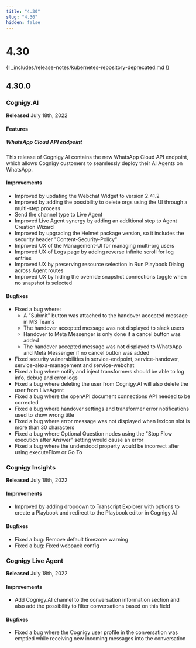 ```yaml
---
title: "4.30" 
slug: "4.30" 
hidden: false 
---
```


# 4.30

{! _includes/release-notes/kubernetes-repository-deprecated.md !}

## 4.30.0

### Cognigy.AI

**Released** July 18th, 2022

#### Features

##### WhatsApp Cloud API endpoint

This release of Cognigy.AI contains the new WhatsApp Cloud API endpoint,
which allows Cognigy customers to seamlessly deploy their AI Agents on WhatsApp.

#### Improvements

- Improved by updating the Webchat Widget to version 2.41.2
- Improved by adding the possibility to delete orgs using the UI through a multi-step process
- Send the channel type to Live Agent
- Improved Live Agent synergy by adding an additional step to Agent Creation Wizard
- Improved by upgrading the Helmet package version, so it includes the security header "Content-Security-Policy"
- Improved UX of the Management-UI for managing multi-org users
- Improved UX of Logs page by adding reverse infinite scroll for log entries
- Improved UX by preserving resource selection in Run Playbook Dialog across Agent routes
- Improved UX by hiding the override snapshot connections toggle when no snapshot is selected

#### Bugfixes

- Fixed a bug where:
  - A "Submit" button was attached to the handover accepted message in MS Teams
  - The handover accepted message was not displayed to slack users
  - Handover to Meta Messenger is only done if a cancel button was added
  - The handover accepted message was not displayed to WhatsApp and Meta Messenger if no cancel button was added
- Fixed security vulnerabilities in service-endpoint, service-handover, service-alexa-management and service-webchat
- Fixed a bug where notify and inject transformers should be able to log info, debug and error logs
- Fixed a bug where deleting the user from Cognigy.AI will also delete the user from LiveAgent
- Fixed a bug where the openAPI document connections API needed to be corrected
- Fixed a bug where handover settings and transformer error notifications used to show wrong title
- Fixed a bug where error message was not displayed when lexicon slot is more than 30 characters
- Fixed a bug where Optional Question nodes using the "Stop Flow execution after Answer" setting would cause an error
- Fixed a bug where the understood property would be incorrect after using executeFlow or Go To

### Cognigy Insights

**Released** July 18th, 2022

#### Improvements

- Improved by adding dropdown to Transcript Explorer with options to create a Playbook and redirect to the Playbook editor in Cognigy AI

#### Bugfixes

- Fixed a bug: Remove default timezone warning
- Fixed a bug: Fixed webpack config

### Cognigy Live Agent

**Released** July 18th, 2022

#### Improvements

- Add Cognigy.AI channel to the conversation information section and also add the possibility to filter conversations based on this field

#### Bugfixes

- Fixed a bug where the Cognigy user profile in the conversation was emptied while receiving new incoming messages into the conversation